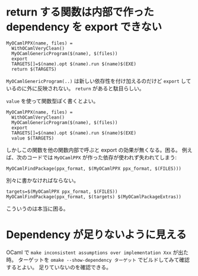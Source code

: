 # return する関数は内部で作った dependency を export できない

```
MyOCamlPPX(name, files) =
  WithOCamlVeryClean()
  MyOCamlGenericProgram($(name), $(files))
  export
  TARGETS[]=$(name).opt $(name).run $(name)$(EXE)
  return $(TARGETS)
```

`MyOCamlGenericProgram(..)` は新しい依存性を付け加えるのだけど `export`
しているのに外に反映されない。 `return` があると駄目らしい。

`value` を使って関数型ぽく書くとよい。

```
MyOCamlPPX(name, files) =
  WithOCamlVeryClean()
  MyOCamlGenericProgram($(name), $(files))
  export
  TARGETS[]=$(name).opt $(name).run $(name)$(EXE)
  value $(TARGETS)
```

しかしこの関数を他の関数内部で呼ぶと export の効果が無くなる。困る。
例えば、次のコードでは `MyOCamlPPX` が作った依存が使われず失われてしまう:

```
MyOCamlFindPackage(ppx_format, $(MyOCamlPPX ppx_format, $(FILES)))
```

別々に書かなければならない。

```
targets=$(MyOCamlPPX ppx_format, $(FILES))
MyOCamlFindPackage(ppx_format, $(targets) $(MyOCamlPackageExtras))
```

こういうのは本当に困る。

# Dependency が足りないように見える

OCaml で `make inconsistent assumptions over implementation Xxx` が出た時。
ターゲットを `omake --show-dependency ターゲット` でビルドしてみて確認するとよい。
足りていないのを確認できる。



